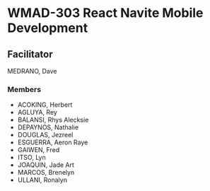 # WMAD-303 React Navite Mobile Development

## Facilitator 
MEDRANO, Dave

### Members
- ACOKING, Herbert
- AGLUYA, Rey
- BALANSI, Rhys Alecksie
- DEPAYNOS, Nathalie
- DOUGLAS, Jezreel
- ESGUERRA, Aeron Raye
- GAIWEN, Fred
- ITSO, Lyn
- JOAQUIN, Jade Art
- MARCOS, Brenelyn
- ULLANI, Ronalyn
